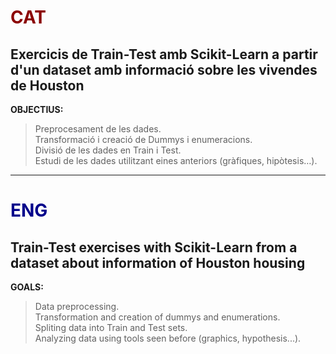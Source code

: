 # <span style="color:darkred">CAT</span>

## Exercicis de Train-Test amb Scikit-Learn a partir d'un dataset amb informació sobre les vivendes de Houston

**OBJECTIUS:**  
> Preprocesament de les dades.  
> Transformació i creació de Dummys i enumeracions.  
> Divisió de les dades en Train i Test.  
> Estudi de les dades utilitzant eines anteriors (gràfiques, hipòtesis…).  

---

# <span style="color:darkblue">ENG</span>

## Train-Test exercises with Scikit-Learn from a dataset about information of Houston housing  

**GOALS:**  
> Data preprocessing.  
> Transformation and creation of dummys and enumerations.  
> Spliting data into Train and Test sets.  
> Analyzing data using tools seen before (graphics, hypothesis...).

